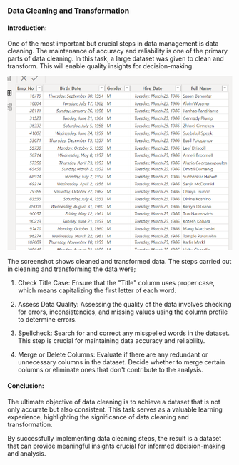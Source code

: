### Data Cleaning and Transformation

#### Introduction: 

One of the most important but crucial steps in data management is data cleaning. The maintenance of accuracy and reliability is one of the primary parts of data cleaning.
In this task, a large dataset was given to clean and transform. This will enable quality insights for decision-making.

![](PowerBI_Task2.png)

The screenshot shows cleaned and transformed data. The steps carried out in cleaning and transforming the data were;

1. Check Title Case: Ensure that the "Title" column uses proper case, which means capitalizing the first letter of each word.

2. Assess Data Quality: Assessing the quality of the data involves checking for errors, inconsistencies, and missing values using the column profile to determine errors. 

3. Spellcheck: Search for and correct any misspelled words in the dataset. This step is crucial for maintaining data accuracy and reliability.

4. Merge or Delete Columns: Evaluate if there are any redundant or unnecessary columns in the dataset. Decide whether to merge certain columns or eliminate ones that don't contribute to the analysis.

#### Conclusion:
The ultimate objective of data cleaning is to achieve a dataset that is not only accurate but also consistent. This task serves as a valuable learning experience, highlighting the significance of data cleaning and transformation.

By successfully implementing data cleaning steps, the result is a dataset that can provide meaningful insights crucial for informed decision-making and analysis.
